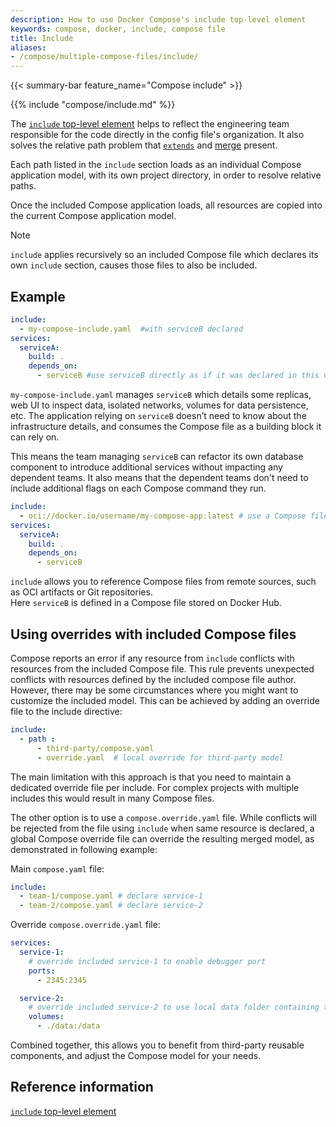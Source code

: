 ```yaml
---
description: How to use Docker Compose's include top-level element
keywords: compose, docker, include, compose file
title: Include
aliases:
- /compose/multiple-compose-files/include/
---
```


{{< summary-bar feature_name="Compose include" >}}

{{% include "compose/include.md" %}}

The [`include` top-level element](/reference/compose-file/include.md) helps to reflect the engineering team responsible for the code directly in the config file's organization. It also solves the relative path problem that [`extends`](extends.md) and [merge](merge.md) present. 

Each path listed in the `include` section loads as an individual Compose application model, with its own project directory, in order to resolve relative paths.

Once the included Compose application loads, all resources are copied into the current Compose application model.

> [!NOTE]
>
> `include` applies recursively so an included Compose file which declares its own `include` section, causes those files to also be included.

## Example

```yaml
include:
  - my-compose-include.yaml  #with serviceB declared
services:
  serviceA:
    build: .
    depends_on:
      - serviceB #use serviceB directly as if it was declared in this Compose file
```

`my-compose-include.yaml` manages `serviceB` which details some replicas, web UI to inspect data, isolated networks, volumes for data persistence, etc. The application relying on `serviceB` doesn’t need to know about the infrastructure details, and consumes the Compose file as a building block it can rely on. 

This means the team managing `serviceB` can refactor its own database component to introduce additional services without impacting any dependent teams. It also means that the dependent teams don't need to include additional flags on each Compose command they run.

```yaml
include:
  - oci://docker.io/username/my-compose-app:latest # use a Compose file stored as an OCI artifact
services:
  serviceA:
    build: .
    depends_on:
      - serviceB 
```
`include` allows you to reference Compose files from remote sources, such as OCI artifacts or Git repositories.  
Here `serviceB` is defined in a Compose file stored on Docker Hub.

## Using overrides with included Compose files

Compose reports an error if any resource from `include` conflicts with resources from the included Compose file. This rule prevents
unexpected conflicts with resources defined by the included compose file author. However, there may be some circumstances where you might want to customize the
included model. This can be achieved by adding an override file to the include directive:
```yaml
include:
  - path : 
      - third-party/compose.yaml
      - override.yaml  # local override for third-party model
```

The main limitation with this approach is that you need to maintain a dedicated override file per include. For complex projects with multiple
includes this would result in many Compose files.

The other option is to use a `compose.override.yaml` file. While conflicts will be rejected from the file using `include` when same
resource is declared, a global Compose override file can override the resulting merged model, as demonstrated in following example:

Main `compose.yaml` file:
```yaml
include:
  - team-1/compose.yaml # declare service-1
  - team-2/compose.yaml # declare service-2
```

Override `compose.override.yaml` file:
```yaml
services:
  service-1:
    # override included service-1 to enable debugger port
    ports:
      - 2345:2345

  service-2:
    # override included service-2 to use local data folder containing test data
    volumes:
      - ./data:/data
```

Combined together, this allows you to benefit from third-party reusable components, and adjust the Compose model for your needs.

## Reference information

[`include` top-level element](/reference/compose-file/include.md)
